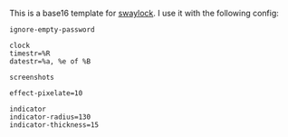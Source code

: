 This is a base16 template for [swaylock](github.com/swaywm/swaylock).
I use it with the following config:

```
ignore-empty-password

clock
timestr=%R
datestr=%a, %e of %B

screenshots

effect-pixelate=10

indicator
indicator-radius=130
indicator-thickness=15
```
